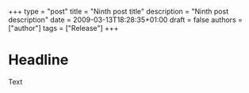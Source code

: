 +++
type = "post"
title = "Ninth post title"
description = "Ninth post description"
date = 2009-03-13T18:28:35+01:00
draft = false
authors = ["author"]
tags = ["Release"]
+++

# Headline
Text
